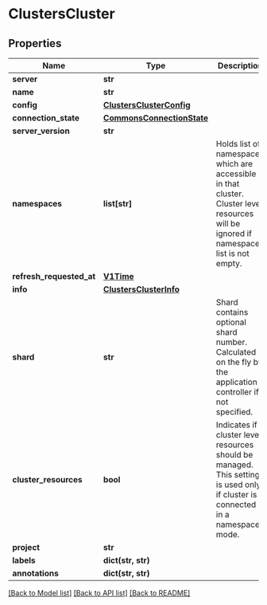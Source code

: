 # ClustersCluster

## Properties
Name | Type | Description | Notes
------------ | ------------- | ------------- | -------------
**server** | **str** |  | [optional] 
**name** | **str** |  | [optional] 
**config** | [**ClustersClusterConfig**](ClustersClusterConfig.md) |  | [optional] 
**connection_state** | [**CommonsConnectionState**](CommonsConnectionState.md) |  | [optional] 
**server_version** | **str** |  | [optional] 
**namespaces** | **list[str]** | Holds list of namespaces which are accessible in that cluster. Cluster level resources will be ignored if namespace list is not empty. | [optional] 
**refresh_requested_at** | [**V1Time**](V1Time.md) |  | [optional] 
**info** | [**ClustersClusterInfo**](ClustersClusterInfo.md) |  | [optional] 
**shard** | **str** | Shard contains optional shard number. Calculated on the fly by the application controller if not specified. | [optional] 
**cluster_resources** | **bool** | Indicates if cluster level resources should be managed. This setting is used only if cluster is connected in a namespaced mode. | [optional] 
**project** | **str** |  | [optional] 
**labels** | **dict(str, str)** |  | [optional] 
**annotations** | **dict(str, str)** |  | [optional] 

[[Back to Model list]](../README.md#documentation-for-models) [[Back to API list]](../README.md#documentation-for-api-endpoints) [[Back to README]](../README.md)

